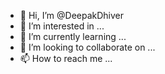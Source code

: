 - 👋 Hi, I’m @DeepakDhiver
- 👀 I’m interested in ...
- 🌱 I’m currently learning ...
- 💞️ I’m looking to collaborate on ...
- 📫 How to reach me ...

<!---
DeepakDhiver/DeepakDhiver is a ✨ special ✨ repository because its `README.md` (this file) appears on your GitHub profile.
You can click the Preview link to take a look at your changes.
--->

